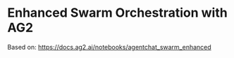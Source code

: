 # Enhanced Swarm Orchestration with AG2

Based on: <https://docs.ag2.ai/notebooks/agentchat_swarm_enhanced>
